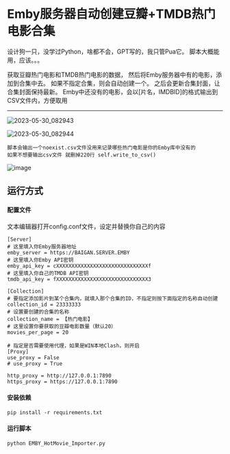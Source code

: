 # Emby服务器自动创建豆瓣+TMDB热门电影合集

设计狗一只，没学过Python，啥都不会，GPT写的，我只管Pua它。
脚本大概能用，应该。。。

获取豆瓣热门电影和TMDB热门电影的数据，
然后将Emby服务器中有的电影，添加到合集中去。 
如果不指定合集，则会自动创建一个。
之后会更新合集封面，让合集封面保持最新。
Emby中还没有的电影，会以[片名，IMDBID]的格式输出到CSV文件内，方便取用

---

![2023-05-30_082943](https://github.com/Baiganjia/EMBY_HotMovie_Importer/assets/134911905/7e05402a-b048-4b98-a854-57447b2c1015)

![2023-05-30_082944](https://github.com/Baiganjia/EMBY_HotMovie_Importer/assets/134911905/9055735c-44e9-4d5e-960a-2524a2f749cd)

```Plain Text
脚本会输出一个noexist.csv文件没用来记录哪些热门电影是你的Emby库中没有的
如果不想要输出csv文件 就删掉220行 self.write_to_csv()
```
![image](https://github.com/Baiganjia/EMBY_HotMovie_Importer/assets/134911905/811c38b6-9ece-42f6-8c76-343112fea5ba)



## 运行方式

#### 配置文件
文本编辑器打开config.conf文件，设定并替换你自己的内容
```Plain Text
[Server]
# 这里填入你Emby服务器地址
emby_server = https://BAIGAN.SERVER.EMBY
# 这里填入你Emby API密钥
emby_api_key = cXXXXXXXXXXXXXXXXXXXXXXXXXXXXXXf
# 这里填入你自己的TMDB API密钥
tmdb_api_key = fXXXXXXXXXXXXXXXXXXXXXXXXXXXXXX3

[Collection]
# 要指定添加影片到某个合集内，就填入那个合集的ID，不指定则按下面指定的名称自动创建
collection_id = 23333333
# 设置要创建的合集的名称
collection_name = 【热门电影】
# 这里设置你要获取的豆瓣电影数量（默认20）
movies_per_page = 20

# 指定是否需要使用代理，如果是WIN本地Clash，则开启
[Proxy]
use_proxy = False
# use_proxy = True

http_proxy = http://127.0.0.1:7890
https_proxy = https://127.0.0.1:7890
```

#### 安装依赖
```Plain Text
pip install -r requirements.txt
```
#### 运行脚本
```Plain Text
python EMBY_HotMovie_Importer.py
```


